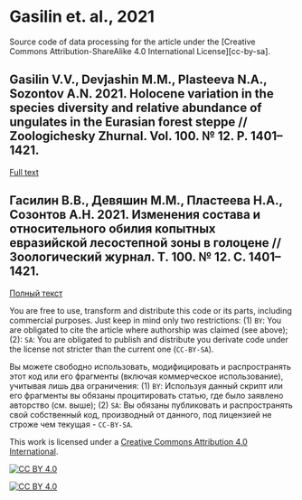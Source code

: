 # Gasilin et. al., 2021

Source code of data processing for the article under the [Creative Commons Attribution-ShareAlike 4.0 International License][cc-by-sa]. 
## Gasilin V.V., Devjashin M.M., Plasteeva N.A., Sozontov A.N. 2021. Holocene variation in the species diversity and relative abundance of ungulates in the Eurasian forest steppe // Zoologichesky Zhurnal. Vol. 100. № 12. P. 1401–1421. 
[Full text](https://ipae.uran.ru/sites/default/files/publications/users/%D0%93%D0%B0%D1%81%D0%B8%D0%BB%D0%B8%D0%BD%20%D0%B8%D0%B4%D1%80%282021%29-%20%D0%9A%D0%BE%D0%BF%D1%8B%D1%82%D0%BD%D1%8B%D0%B5%20%D0%B5%D0%B2%D1%80%D0%B0%D0%B9%D0%B7%D0%B8%D0%B9%D1%81%D0%BA%D0%BE%D0%B9%20%D1%81%D1%82%D0%B5%D0%BF%D0%B8%20%D0%B2%20%D0%B3%D0%BE%D0%BB%D0%BE%D1%86%D0%B5%D0%BD%D0%B5.pdf)
## Гасилин В.В., Девяшин М.М., Пластеева Н.А., Созонтов А.Н. 2021. Изменения состава и относительного обилия копытных евразийской лесостепной зоны в голоцене // Зоологический журнал. Т. 100. № 12. С. 1401–1421.
[Полный текст](https://ipae.uran.ru/sites/default/files/publications/users/%D0%93%D0%B0%D1%81%D0%B8%D0%BB%D0%B8%D0%BD%20%D0%B8%D0%B4%D1%80%282021%29-%20%D0%9A%D0%BE%D0%BF%D1%8B%D1%82%D0%BD%D1%8B%D0%B5%20%D0%B5%D0%B2%D1%80%D0%B0%D0%B9%D0%B7%D0%B8%D0%B9%D1%81%D0%BA%D0%BE%D0%B9%20%D1%81%D1%82%D0%B5%D0%BF%D0%B8%20%D0%B2%20%D0%B3%D0%BE%D0%BB%D0%BE%D1%86%D0%B5%D0%BD%D0%B5.pdf)

You are free to use, transform and distribute this code or its parts, including commercial purposes. Just keep in mind only two restrictions: (1) `BY`: You are obligated to cite the article where authorship was claimed (see above); (2): `SA`: You are obligated to publish and distribute you derivate code under the license not stricter than the current one (`CC-BY-SA`).

Вы можете свободно использовать, модифицировать и распространять этот код или его фрагменты (включая коммерческое использование), учитывая лишь два ограничения: (1) `BY`: Используя данный скрипт или его фрагменты вы обязаны процитировать cтатью, где было заявлено авторство (см. выше); (2) `SA`: Вы обязаны публиковать и распространять свой собственный код, производный от данного, под лицензией не строже чем текущая - `СС-BY-SA`.


This work is licensed under a [Creative Commons Attribution 4.0 International](LICENSE).

[![CC BY 4.0][cc-by-shield]][cc-by]

[![CC BY 4.0][cc-by-image]][cc-by]

[cc-by]: http://creativecommons.org/licenses/by/4.0/
[cc-by-image]: https://licensebuttons.net/l/by/4.0/88x31.png
[cc-by-shield]: https://img.shields.io/badge/License-CC_BY_4.0-lightgrey.svg
